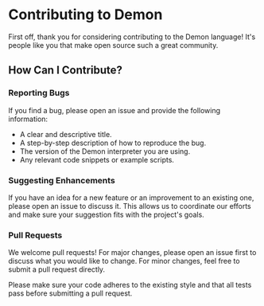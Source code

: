 # Contributing to Demon

First off, thank you for considering contributing to the Demon language! It's people like you that make open source such a great community.

## How Can I Contribute?

### Reporting Bugs

If you find a bug, please open an issue and provide the following information:

*   A clear and descriptive title.
*   A step-by-step description of how to reproduce the bug.
*   The version of the Demon interpreter you are using.
*   Any relevant code snippets or example scripts.

### Suggesting Enhancements

If you have an idea for a new feature or an improvement to an existing one, please open an issue to discuss it. This allows us to coordinate our efforts and make sure your suggestion fits with the project's goals.

### Pull Requests

We welcome pull requests! For major changes, please open an issue first to discuss what you would like to change. For minor changes, feel free to submit a pull request directly.

Please make sure your code adheres to the existing style and that all tests pass before submitting a pull request.

